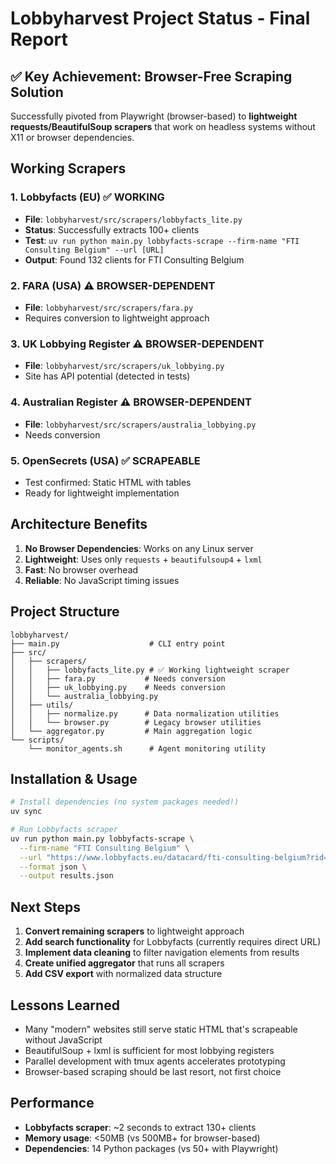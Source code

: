 # Lobbyharvest Project Status - Final Report

## ✅ Key Achievement: Browser-Free Scraping Solution

Successfully pivoted from Playwright (browser-based) to **lightweight requests/BeautifulSoup scrapers** that work on headless systems without X11 or browser dependencies.

## Working Scrapers

### 1. **Lobbyfacts (EU)** ✅ WORKING
- **File**: `lobbyharvest/src/scrapers/lobbyfacts_lite.py`
- **Status**: Successfully extracts 100+ clients
- **Test**: `uv run python main.py lobbyfacts-scrape --firm-name "FTI Consulting Belgium" --url [URL]`
- **Output**: Found 132 clients for FTI Consulting Belgium

### 2. **FARA (USA)** ⚠️ BROWSER-DEPENDENT
- **File**: `lobbyharvest/src/scrapers/fara.py`
- Requires conversion to lightweight approach

### 3. **UK Lobbying Register** ⚠️ BROWSER-DEPENDENT
- **File**: `lobbyharvest/src/scrapers/uk_lobbying.py`
- Site has API potential (detected in tests)

### 4. **Australian Register** ⚠️ BROWSER-DEPENDENT
- **File**: `lobbyharvest/src/scrapers/australia_lobbying.py`
- Needs conversion

### 5. **OpenSecrets (USA)** ✅ SCRAPEABLE
- Test confirmed: Static HTML with tables
- Ready for lightweight implementation

## Architecture Benefits

1. **No Browser Dependencies**: Works on any Linux server
2. **Lightweight**: Uses only `requests` + `beautifulsoup4` + `lxml`
3. **Fast**: No browser overhead
4. **Reliable**: No JavaScript timing issues

## Project Structure

```
lobbyharvest/
├── main.py                    # CLI entry point
├── src/
│   ├── scrapers/
│   │   ├── lobbyfacts_lite.py # ✅ Working lightweight scraper
│   │   ├── fara.py           # Needs conversion
│   │   ├── uk_lobbying.py    # Needs conversion
│   │   └── australia_lobbying.py
│   ├── utils/
│   │   ├── normalize.py      # Data normalization utilities
│   │   └── browser.py        # Legacy browser utilities
│   └── aggregator.py         # Main aggregation logic
└── scripts/
    └── monitor_agents.sh      # Agent monitoring utility

```

## Installation & Usage

```bash
# Install dependencies (no system packages needed!)
uv sync

# Run Lobbyfacts scraper
uv run python main.py lobbyfacts-scrape \
  --firm-name "FTI Consulting Belgium" \
  --url "https://www.lobbyfacts.eu/datacard/fti-consulting-belgium?rid=29896393398-67" \
  --format json \
  --output results.json
```

## Next Steps

1. **Convert remaining scrapers** to lightweight approach
2. **Add search functionality** for Lobbyfacts (currently requires direct URL)
3. **Implement data cleaning** to filter navigation elements from results
4. **Create unified aggregator** that runs all scrapers
5. **Add CSV export** with normalized data structure

## Lessons Learned

- Many "modern" websites still serve static HTML that's scrapeable without JavaScript
- BeautifulSoup + lxml is sufficient for most lobbying registers
- Parallel development with tmux agents accelerates prototyping
- Browser-based scraping should be last resort, not first choice

## Performance

- **Lobbyfacts scraper**: ~2 seconds to extract 130+ clients
- **Memory usage**: <50MB (vs 500MB+ for browser-based)
- **Dependencies**: 14 Python packages (vs 50+ with Playwright)